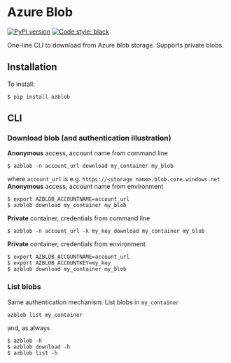 # Azure Blob

[![PyPI version](https://badge.fury.io/py/azblob.svg)](https://badge.fury.io/py/azblob)
[![Code style: black](https://img.shields.io/badge/code%20style-black-000000.svg)](https://github.com/ambv/black)


One-line CLI to download from Azure blob storage. Supports private blobs.


## Installation

To install:

```
$ pip install azblob
```

## CLI

### Download blob (and authentication illustration)
**Anonymous** access, account name from command line
```
$ azblob -n account_url download my_container my_blob
```
where `account_url` is e.g. `https://<storage name>.blob.core.windows.net`
**Anonymous** access, account name from environment
```
$ export AZBLOB_ACCOUNTNAME=account_url
$ azblob download my_container my_blob
```

**Private** container, credentials from command line
```
$ azblob -n account_url -k my_key download my_container my_blob
```

**Private** container, credentials from environment
```
$ export AZBLOB_ACCOUNTNAME=account_url
$ export AZBLOB_ACCOUNTKEY=my_key
$ azblob download my_container my_blob
```

### List blobs
Same authentication mechanism. List blobs in `my_container`
```
azblob list my_container
```

and, as always
```
$ azblob -h
$ azblob download -h
$ azblob list -h
```
